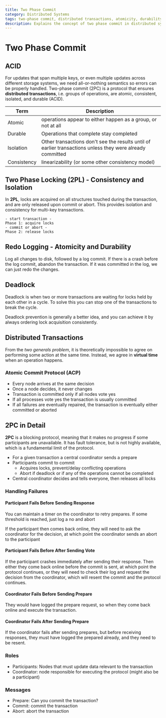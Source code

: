 ```yaml
---
title: Two Phase Commit
category: Distributed Systems
tags: two-phase commit, distributed transactions, atomicity, durability, consistency, isolation, deadlock prevention, distributed systems
description: Explains the concept of two phase commit in distributed systems and its implications.
---
```


# Two Phase Commit

## ACID

For updates that span multiple keys, or even multiple updates across different storage systems, we need all-or-nothing semantics so errors can be properly handled. Two-phase commit (2PC) is a protocol that ensures **distributed transactions**, i.e. groups of operations, are atomic, consistent, isolated, and durable (ACID).

| Term | Description |
|--------|--------------------------------|
| Atomic | operations appear to either happen as a group, or not at all |
| Durable | Operations that complete stay completed |
| Isolation | Other transactions don't see the results until of earlier transactions unless they were already committed
| Consistency | linearizability (or some other consistency model) |


## Two Phase Locking (2PL) - Consistency and Isolation


In **2PL**, locks are acquired on all structures touched during the transaction, and are only released upon commit or abort. This provides isolation and consistency for multi-key transactions.

```plaintext
- start transaction -
Phase 1: acquire locks
- commit or abort -
Phase 2: release locks
```

## Redo Logging - Atomicity and Durability

Log all changes to disk, followed by a log commit. If there is a crash before the log commit, abandon the transaction. If it was committed in the log, we can just redo the changes.


## Deadlock

Deadlock is when two or more transactions are waiting for locks held by each other in a cycle. To solve this you can stop one of the transactions to break the cycle.

Deadlock prevention is generally a better idea, and you can achieve it by always ordering lock acquisition consistently.

## Distributed Transactions

From the *two generals problem*, it is theoretically impossible to agree on performing some action at the same time. Instead, we agree in **virtual time** when an operation happens.

### Atomic Commit Protocol (ACP)

- Every node arrives at the same decision
- Once a node decides, it never changes
- Transaction is committed only if all nodes vote yes
- If all processes vote yes the transaction is usually committed
- If all failures are eventually repaired, the transaction is eventually either committed or aborted

## 2PC in Detail

**2PC** is a blocking protocol, meaning that it makes no progress if some participants are unavailable. It has fault tolerance, but is not highly available, which is a fundamental limit of the protocol.

- For a given transaction a central coordinator sends a prepare
- Participants commit to commit
  - Acquires locks, prevent/delay conflicting operations
  - Abort if deadlock or if any of the operations cannot be completed
- Central coordinator decides and tells everyone, then releases all locks

### Handling Failures

#### Participant Fails Before Sending Response

You can maintain a timer on the coordinator to retry prepares. If some threshold is reached, just log a no and abort

If the participant then comes back online, they will need to ask the coordinator for the decision, at which point the coordinator sends an abort to the participant

#### Participant Fails Before After Sending Vote

If the participant crashes immediately after sending their response. Then either they come back online before the commit is sent, at which point the protocol continues, or they will need to check their log and request the decision from the coordinator, which will resent the commit and the protocol continues.

#### Coordinator Fails Before Sending Prepare

They would have logged the prepare request, so when they come back online and execute the transaction.

#### Coordinator Fails After Sending Prepare

If the coordinator fails after sending prepares, but before receiving responses, they must have logged the prepared already, and they need to be resent.

### Roles

- Participants: Nodes that must update data relevant to the transaction
- Coordinator: node responsible for executing the protocol (might also be a participant)

### Messages

- Prepare: Can you commit the transaction?
- Commit: commit the transaction
- Abort: abort the transaction
